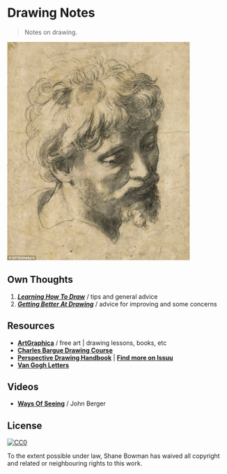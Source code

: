 
# Drawing Notes

> Notes on drawing.

![Head of an Apostle - Raphael Sanzio](img/head-of-an-apostle.jpg)

## Own Thoughts
1. [**_Learning How To Draw_**](1-Learning.md) / tips and general advice
2. [**_Getting Better At Drawing_**](2-Getting-Better.md) / advice for improving and some concerns

## Resources
* [**ArtGraphica**](http://www.artgraphica.net/) / free art | drawing lessons, books, etc
* [**Charles Bargue Drawing Course**](https://vk.com/doc174101046_174324478?hash=63520daf6ba1f0959b&dl=76664a0100b40bd8e5)
* [**Perspective Drawing Handbook**](https://issuu.com/beshlaa/docs/perspective_drawing_handbook) | [**Find more on Issuu**](https://issuu.com/)
* [**Van Gogh Letters**](http://www.webexhibits.org/vangogh/)

## Videos
* [**Ways Of Seeing**](https://www.youtube.com/watch?v=0pDE4VX_9Kk) / John Berger

## License

[![CC0](http://i.creativecommons.org/p/zero/1.0/88x31.png)](http://creativecommons.org/publicdomain/zero/1.0/)

To the extent possible under law, Shane Bowman has waived all copyright and related or neighbouring rights to this work.

